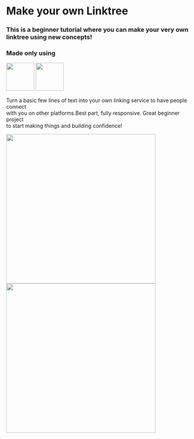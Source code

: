 # Make your own Linktree

###  This is a beginner tutorial where you can make your very own linktree using new concepts!

### Made only using
<p float="left">
 <img style="height:75px" src="https://cdn.jsdelivr.net/gh/devicons/devicon/icons/html5/html5-plain-wordmark.svg" />
 <img style="height:75px" src="https://cdn.jsdelivr.net/gh/devicons/devicon/icons/css3/css3-plain-wordmark.svg" />
</p>

<p>Turn a basic few lines of text into your own linking service to have people connect <br /> with you on other platforms.Best part, fully responsive. Great beginner project <br /> to start making things and building confidence!</p>

<p float="left">
<img src=https://user-images.githubusercontent.com/39189903/147434818-046ce33b-87d3-4567-b8d0-1e1bd131c285.png height="400">       
<img src=https://user-images.githubusercontent.com/39189903/147434842-e8e9e0f4-994c-4d59-bd8d-c3cdc426dd5c.png height="400">
</p>
